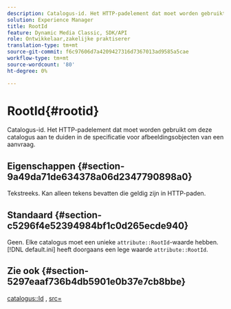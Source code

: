 ```yaml
---
description: Catalogus-id. Het HTTP-padelement dat moet worden gebruikt om deze catalogus aan te duiden in de specificatie voor afbeeldingsobjecten van een aanvraag.
solution: Experience Manager
title: RootId
feature: Dynamic Media Classic, SDK/API
role: Ontwikkelaar,zakelijke praktiserer
translation-type: tm+mt
source-git-commit: f6c97606d7a4209427316d7367013ad9585a5cae
workflow-type: tm+mt
source-wordcount: '80'
ht-degree: 0%

---
```



# RootId{#rootid}

Catalogus-id. Het HTTP-padelement dat moet worden gebruikt om deze catalogus aan te duiden in de specificatie voor afbeeldingsobjecten van een aanvraag.

## Eigenschappen {#section-9a49da71de634378a06d2347790898a0}

Tekstreeks. Kan alleen tekens bevatten die geldig zijn in HTTP-paden.

## Standaard {#section-c5296f4e52394984bf1c0d265ecde940}

Geen. Elke catalogus moet een unieke `attribute::RootId`-waarde hebben. [!DNL default.ini] heeft doorgaans een lege waarde  `attribute::RootId`.

## Zie ook {#section-5297eaaf736b4db5901e0b37e7cb8bbe}

[catalogus::Id](/help/aem-is-ir-api/is-api/image-catalog/image-serving-api-ref/c-image-catalog-reference/c-image-svg-data-reference/c-image-data-reference/r-id-cat.md) ,  [src=](../../../../../is-api/http-ref/image-serving-api-ref/c-http-protocol-reference/c-command-reference/r-src.md#reference-f6506637778c4c69bf106a7924a91ab1)

